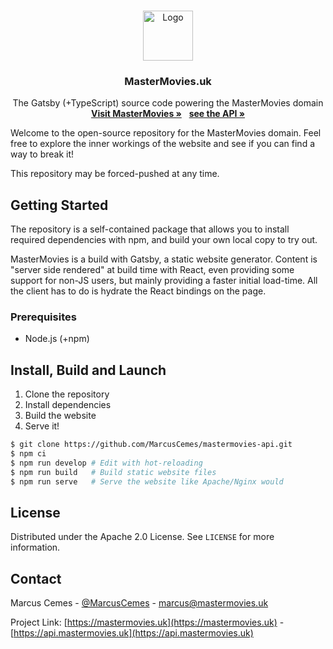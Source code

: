 <br />
<p align="center">
  <a href="https://mastermovies.uk">
    <img src="https://static.mastermovies.uk/logo/normal.png" alt="Logo" width="80" height="80">
  </a>

  <h3 align="center">MasterMovies.uk</h3>

  <p align="center">
    The Gatsby (+TypeScript) source code powering the MasterMovies domain
    <br />
    <a href="https://mastermovies.uk"><strong>Visit MasterMovies »</strong></a>
    &nbsp;
    <a href="https://github.com/MarcusCemes/mastermovies-api"><strong>see the API »</strong></a>
  </p>
</p>


Welcome to the open-source repository for the MasterMovies domain. Feel free to explore the inner workings of the website and see if you can find a way to break it!

This repository may be forced-pushed at any time.


## Getting Started

The repository is a self-contained package that allows you to install required dependencies with npm, and build your own local copy to try out.

MasterMovies is a build with Gatsby, a static website generator. Content is "server side rendered" at build time with React, even providing some support for non-JS users, but mainly providing a faster initial load-time. All the client has to do is hydrate the React bindings on the page.

### Prerequisites

* Node.js (+npm)

## Install, Build and Launch

1. Clone the repository
2. Install dependencies
3. Build the website
4. Serve it!

```bash
$ git clone https://github.com/MarcusCemes/mastermovies-api.git
$ npm ci
$ npm run develop # Edit with hot-reloading
$ npm run build   # Build static website files
$ npm run serve   # Serve the website like Apache/Nginx would
```

## License

Distributed under the Apache 2.0 License. See `LICENSE` for more information.

## Contact

Marcus Cemes - [@MarcusCemes](https://twitter.com/MarcusCemes) - marcus@mastermovies.uk

Project Link: [https://mastermovies.uk](https://mastermovies.uk) - [https://api.mastermovies.uk](https://api.mastermovies.uk)
